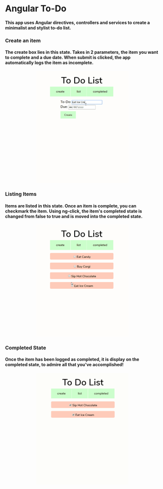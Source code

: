 # Angular To-Do

#### This app uses Angular directives, controllers and services to create a minimalist and stylist to-do list.

### Create an item

#### The create box lies in this state. Takes in 2 parameters, the item you want to complete and a due date. When submit is clicked, the app automatically logs the item as incomplete.

<div align="center">
<img src="app/toDoList/layout/assets/images/create.gif" alt="create" width="300">
</div>

### Listing Items

#### Items are listed in this state. Once an item is complete, you can checkmark the item. Using ng-click, the item's completed state is changed from false to true and is moved into the completed state.

<div align="center">
<img src="app/toDoList/layout/assets/images/list.gif" alt="list" width="300">
</div>

### Completed State

#### Once the item has been logged as completed, it is display on the completed state, to admire all that you've accomplished!

<div align="center">
<img src="app/toDoList/layout/assets/images/complete.gif" alt="complete" width="300">
</div>